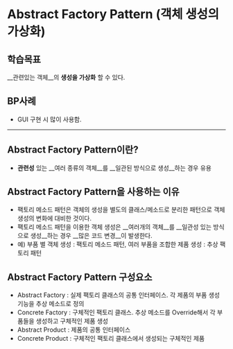 # Abstract Factory Pattern (객체 생성의 가상화)

## 학습목표
__관련있는 객체__의 __생성을 가상화__ 할 수 있다.

## BP사례
- GUI 구현 시 많이 사용함.

---

## Abstract Factory Pattern이란?
- __관련성__ 있는 __여러 종류의 객체__를 __일관된 방식으로 생성__하는 경우 유용

## Abstract Factory Pattern을 사용하는 이유
- 팩토리 메소드 패턴은 객체의 생성을 별도의 클래스/메소드로 분리한 패턴으로 객체 생성의 변화에 대비한 것이다.
- 팩토리 메소드 패턴을 이용한 객체 생성은 __여러개의 객체__를 __일관성 있는 방식으로 생성__하는 경우 __많은 코드 변경__이 발생한다.
- 예) 부품 별 객체 생성 : 팩토리 메소드 패턴, 여러 부품을 조합한 제품 생성 : 추상 팩토리 패턴

## Abstract Factory Pattern 구성요소
- Abstract Factory : 실제 팩토리 클래스의 공통 인터페이스. 각 제품의 부품 생성 기능을 추상 메소드로 정의
- Concrete Factory : 구체적인 팩토리 클래스. 추상 메소드를 Override해서 각 부품들을 생성하고 구체적인 제품 생성
- Abstract Product : 제품의 공통 인터페이스
- Concrete Product : 구체적인 팩토리 클래스에서 생성되는 구체적인 제품